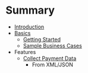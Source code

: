 # Summary

* [Introduction](README.md)
* [Basics](basics.md)
   * [Getting Started](getting_started.md)
   * [Sample Business Cases](sample_business_cases.md)
* Features
   * [Collect Payment Data](collect_payment_data.md)
       * From XML/JSON

